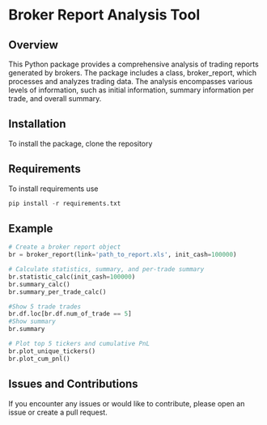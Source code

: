 # Broker Report Analysis Tool

## Overview

This Python package provides a comprehensive analysis of trading reports generated by brokers. The package includes a class, broker_report, which processes and analyzes trading data. The analysis encompasses various levels of information, such as initial information, summary information per trade, and overall summary.

## Installation

To install the package, clone the repository

## Requirements

To install requirements use 

```python
pip install -r requirements.txt
```

## Example

```python
# Create a broker report object
br = broker_report(link='path_to_report.xls', init_cash=100000)

# Calculate statistics, summary, and per-trade summary
br.statistic_calc(init_cash=100000)
br.summary_calc()
br.summary_per_trade_calc()

#Show 5 trade trades
br.df.loc[br.df.num_of_trade == 5]
#Show summary
br.summary

# Plot top 5 tickers and cumulative PnL
br.plot_unique_tickers()
br.plot_cum_pnl()
```

## Issues and Contributions
If you encounter any issues or would like to contribute, please open an issue or create a pull request.